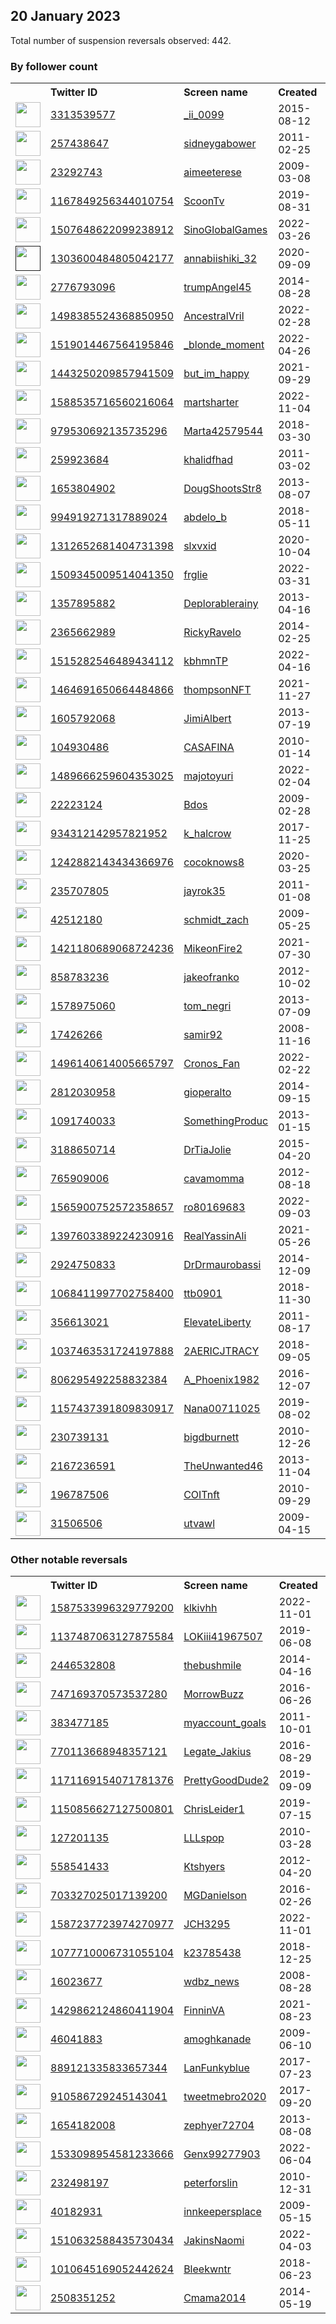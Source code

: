 
## 20 January 2023
Total number of suspension reversals observed: 442.

### By follower count
<table><tr><th></th><th align="left">Twitter ID</th><th align="left">Screen name</th>
<th align="left">Created</th><th align="left">Status</th><th align="left">Suspended</th><th align="left">Followers</th>
<tr><td><a href="https://pbs.twimg.com/profile_images/1354339447454707714/9SkKrAPy_normal.jpg"><img src="https://pbs.twimg.com/profile_images/1354339447454707714/9SkKrAPy_normal.jpg" width="40px" height="40px" align="center"/></a></td><td><a href="https://twitter.com/intent/user?user_id=3313539577">3313539577</a></td><td><a href="https://twitter.com/_ii_0099">_ii_0099</a></td><td>2015-08-12</td><td align="center"></td><td>2023-01-14</td><td>99886</td></tr>
<tr><td><a href="https://pbs.twimg.com/profile_images/1633155309521760263/u87EJ3c7_normal.jpg"><img src="https://pbs.twimg.com/profile_images/1633155309521760263/u87EJ3c7_normal.jpg" width="40px" height="40px" align="center"/></a></td><td><a href="https://twitter.com/intent/user?user_id=257438647">257438647</a></td><td><a href="https://twitter.com/sidneygabower">sidneygabower</a></td><td>2011-02-25</td><td align="center"></td><td>2022-12-17</td><td>47494</td></tr>
<tr><td><a href="https://pbs.twimg.com/profile_images/1515332535202775042/MVbmcbAd_normal.jpg"><img src="https://pbs.twimg.com/profile_images/1515332535202775042/MVbmcbAd_normal.jpg" width="40px" height="40px" align="center"/></a></td><td><a href="https://twitter.com/intent/user?user_id=23292743">23292743</a></td><td><a href="https://twitter.com/aimeeterese">aimeeterese</a></td><td>2009-03-08</td><td align="center"></td><td>2023-01-06</td><td>40391</td></tr>
<tr><td><a href="https://pbs.twimg.com/profile_images/1373374068192374788/4mLDYoUP_normal.jpg"><img src="https://pbs.twimg.com/profile_images/1373374068192374788/4mLDYoUP_normal.jpg" width="40px" height="40px" align="center"/></a></td><td><a href="https://twitter.com/intent/user?user_id=1167849256344010754">1167849256344010754</a></td><td><a href="https://twitter.com/ScoonTv">ScoonTv</a></td><td>2019-08-31</td><td align="center"></td><td>2022-08-17</td><td>28873</td></tr>
<tr><td><a href="https://pbs.twimg.com/profile_images/1568252323897417730/7Ib40TN5_normal.jpg"><img src="https://pbs.twimg.com/profile_images/1568252323897417730/7Ib40TN5_normal.jpg" width="40px" height="40px" align="center"/></a></td><td><a href="https://twitter.com/intent/user?user_id=1507648622099238912">1507648622099238912</a></td><td><a href="https://twitter.com/SinoGlobalGames">SinoGlobalGames</a></td><td>2022-03-26</td><td align="center"></td><td>2023-01-13</td><td>22955</td></tr>
<tr><td><a href=""><img src="" width="40px" height="40px" align="center"/></a></td><td><a href="https://twitter.com/intent/user?user_id=1303600484805042177">1303600484805042177</a></td><td><a href="https://twitter.com/annabiishiki_32">annabiishiki_32</a></td><td>2020-09-09</td><td align="center"></td><td>2022-10-30</td><td>22007</td></tr>
<tr><td><a href="https://pbs.twimg.com/profile_images/1267560867496890371/E6WjYxKc_normal.jpg"><img src="https://pbs.twimg.com/profile_images/1267560867496890371/E6WjYxKc_normal.jpg" width="40px" height="40px" align="center"/></a></td><td><a href="https://twitter.com/intent/user?user_id=2776793096">2776793096</a></td><td><a href="https://twitter.com/trumpAngel45">trumpAngel45</a></td><td>2014-08-28</td><td align="center"></td><td></td><td>20075</td></tr>
<tr><td><a href="https://pbs.twimg.com/profile_images/1618911365111898119/OmVRKgkB_normal.jpg"><img src="https://pbs.twimg.com/profile_images/1618911365111898119/OmVRKgkB_normal.jpg" width="40px" height="40px" align="center"/></a></td><td><a href="https://twitter.com/intent/user?user_id=1498385524368850950">1498385524368850950</a></td><td><a href="https://twitter.com/AncestralVril">AncestralVril</a></td><td>2022-02-28</td><td align="center"></td><td>2022-10-26</td><td>17734</td></tr>
<tr><td><a href="https://pbs.twimg.com/profile_images/1645587944755871747/ezVZmyDa_normal.jpg"><img src="https://pbs.twimg.com/profile_images/1645587944755871747/ezVZmyDa_normal.jpg" width="40px" height="40px" align="center"/></a></td><td><a href="https://twitter.com/intent/user?user_id=1519014467564195846">1519014467564195846</a></td><td><a href="https://twitter.com/_blonde_moment">_blonde_moment</a></td><td>2022-04-26</td><td align="center"></td><td>2022-11-02</td><td>14616</td></tr>
<tr><td><a href="https://pbs.twimg.com/profile_images/1548131530257485827/OVs5Q-DT_normal.jpg"><img src="https://pbs.twimg.com/profile_images/1548131530257485827/OVs5Q-DT_normal.jpg" width="40px" height="40px" align="center"/></a></td><td><a href="https://twitter.com/intent/user?user_id=1443250209857941509">1443250209857941509</a></td><td><a href="https://twitter.com/but_im_happy">but_im_happy</a></td><td>2021-09-29</td><td align="center"></td><td>2022-07-28</td><td>11858</td></tr>
<tr><td><a href="https://pbs.twimg.com/profile_images/1588538761192816643/X9HpFe5u_normal.jpg"><img src="https://pbs.twimg.com/profile_images/1588538761192816643/X9HpFe5u_normal.jpg" width="40px" height="40px" align="center"/></a></td><td><a href="https://twitter.com/intent/user?user_id=1588535716560216064">1588535716560216064</a></td><td><a href="https://twitter.com/martsharter">martsharter</a></td><td>2022-11-04</td><td align="center">🚫</td><td>2023-01-12</td><td>11535</td></tr>
<tr><td><a href="https://pbs.twimg.com/profile_images/1510400305485258752/uLujVZCl_normal.jpg"><img src="https://pbs.twimg.com/profile_images/1510400305485258752/uLujVZCl_normal.jpg" width="40px" height="40px" align="center"/></a></td><td><a href="https://twitter.com/intent/user?user_id=979530692135735296">979530692135735296</a></td><td><a href="https://twitter.com/Marta42579544">Marta42579544</a></td><td>2018-03-30</td><td align="center"></td><td>2023-01-15</td><td>8580</td></tr>
<tr><td><a href="https://pbs.twimg.com/profile_images/1595142530953363477/1ILSrqnq_normal.jpg"><img src="https://pbs.twimg.com/profile_images/1595142530953363477/1ILSrqnq_normal.jpg" width="40px" height="40px" align="center"/></a></td><td><a href="https://twitter.com/intent/user?user_id=259923684">259923684</a></td><td><a href="https://twitter.com/khalidfhad">khalidfhad</a></td><td>2011-03-02</td><td align="center"></td><td>2023-01-15</td><td>6667</td></tr>
<tr><td><a href="https://pbs.twimg.com/profile_images/1632788439912390658/SW6d3qnm_normal.jpg"><img src="https://pbs.twimg.com/profile_images/1632788439912390658/SW6d3qnm_normal.jpg" width="40px" height="40px" align="center"/></a></td><td><a href="https://twitter.com/intent/user?user_id=1653804902">1653804902</a></td><td><a href="https://twitter.com/DougShootsStr8">DougShootsStr8</a></td><td>2013-08-07</td><td align="center"></td><td>2022-10-22</td><td>5683</td></tr>
<tr><td><a href="https://pbs.twimg.com/profile_images/1645984477561094144/wUFVimep_normal.jpg"><img src="https://pbs.twimg.com/profile_images/1645984477561094144/wUFVimep_normal.jpg" width="40px" height="40px" align="center"/></a></td><td><a href="https://twitter.com/intent/user?user_id=994919271317889024">994919271317889024</a></td><td><a href="https://twitter.com/abdelo_b">abdelo_b</a></td><td>2018-05-11</td><td align="center"></td><td>2023-01-08</td><td>5568</td></tr>
<tr><td><a href="https://pbs.twimg.com/profile_images/1642078665017049088/nF4VPGDu_normal.jpg"><img src="https://pbs.twimg.com/profile_images/1642078665017049088/nF4VPGDu_normal.jpg" width="40px" height="40px" align="center"/></a></td><td><a href="https://twitter.com/intent/user?user_id=1312652681404731398">1312652681404731398</a></td><td><a href="https://twitter.com/slxvxid">slxvxid</a></td><td>2020-10-04</td><td align="center"></td><td>2022-12-06</td><td>5555</td></tr>
<tr><td><a href="https://pbs.twimg.com/profile_images/1608974939318525952/JC-noRaN_normal.jpg"><img src="https://pbs.twimg.com/profile_images/1608974939318525952/JC-noRaN_normal.jpg" width="40px" height="40px" align="center"/></a></td><td><a href="https://twitter.com/intent/user?user_id=1509345009514041350">1509345009514041350</a></td><td><a href="https://twitter.com/frglie">frglie</a></td><td>2022-03-31</td><td align="center"></td><td>2023-01-12</td><td>5054</td></tr>
<tr><td><a href="https://abs.twimg.com/sticky/default_profile_images/default_profile_normal.png"><img src="https://abs.twimg.com/sticky/default_profile_images/default_profile_normal.png" width="40px" height="40px" align="center"/></a></td><td><a href="https://twitter.com/intent/user?user_id=1357895882">1357895882</a></td><td><a href="https://twitter.com/Deplorablerainy">Deplorablerainy</a></td><td>2013-04-16</td><td align="center"></td><td></td><td>5038</td></tr>
<tr><td><a href="https://pbs.twimg.com/profile_images/1640026855393689602/yNGh62Cd_normal.jpg"><img src="https://pbs.twimg.com/profile_images/1640026855393689602/yNGh62Cd_normal.jpg" width="40px" height="40px" align="center"/></a></td><td><a href="https://twitter.com/intent/user?user_id=2365662989">2365662989</a></td><td><a href="https://twitter.com/RickyRavelo">RickyRavelo</a></td><td>2014-02-25</td><td align="center"></td><td>2022-09-04</td><td>4972</td></tr>
<tr><td><a href="https://pbs.twimg.com/profile_images/1515538584744660993/1zyKMMco_normal.jpg"><img src="https://pbs.twimg.com/profile_images/1515538584744660993/1zyKMMco_normal.jpg" width="40px" height="40px" align="center"/></a></td><td><a href="https://twitter.com/intent/user?user_id=1515282546489434112">1515282546489434112</a></td><td><a href="https://twitter.com/kbhmnTP">kbhmnTP</a></td><td>2022-04-16</td><td align="center"></td><td>2022-12-09</td><td>4548</td></tr>
<tr><td><a href="https://pbs.twimg.com/profile_images/1642210955818876930/6D3P8Wwh_normal.jpg"><img src="https://pbs.twimg.com/profile_images/1642210955818876930/6D3P8Wwh_normal.jpg" width="40px" height="40px" align="center"/></a></td><td><a href="https://twitter.com/intent/user?user_id=1464691650664484866">1464691650664484866</a></td><td><a href="https://twitter.com/thompsonNFT">thompsonNFT</a></td><td>2021-11-27</td><td align="center"></td><td>2023-01-16</td><td>4545</td></tr>
<tr><td><a href="https://pbs.twimg.com/profile_images/1600441200473001984/S1r4jktE_normal.jpg"><img src="https://pbs.twimg.com/profile_images/1600441200473001984/S1r4jktE_normal.jpg" width="40px" height="40px" align="center"/></a></td><td><a href="https://twitter.com/intent/user?user_id=1605792068">1605792068</a></td><td><a href="https://twitter.com/JimiAlbert">JimiAlbert</a></td><td>2013-07-19</td><td align="center"></td><td>2023-01-15</td><td>4318</td></tr>
<tr><td><a href="https://pbs.twimg.com/profile_images/1404899207647952899/HgNucGgj_normal.jpg"><img src="https://pbs.twimg.com/profile_images/1404899207647952899/HgNucGgj_normal.jpg" width="40px" height="40px" align="center"/></a></td><td><a href="https://twitter.com/intent/user?user_id=104930486">104930486</a></td><td><a href="https://twitter.com/CASAFINA">CASAFINA</a></td><td>2010-01-14</td><td align="center">🚫</td><td>2022-07-03</td><td>4250</td></tr>
<tr><td><a href="https://pbs.twimg.com/profile_images/1606630164057960448/I-u-e-73_normal.jpg"><img src="https://pbs.twimg.com/profile_images/1606630164057960448/I-u-e-73_normal.jpg" width="40px" height="40px" align="center"/></a></td><td><a href="https://twitter.com/intent/user?user_id=1489666259604353025">1489666259604353025</a></td><td><a href="https://twitter.com/majotoyuri">majotoyuri</a></td><td>2022-02-04</td><td align="center"></td><td>2023-01-16</td><td>4080</td></tr>
<tr><td><a href="https://pbs.twimg.com/profile_images/1591388946440896515/OLSPejkC_normal.jpg"><img src="https://pbs.twimg.com/profile_images/1591388946440896515/OLSPejkC_normal.jpg" width="40px" height="40px" align="center"/></a></td><td><a href="https://twitter.com/intent/user?user_id=22223124">22223124</a></td><td><a href="https://twitter.com/Bdos">Bdos</a></td><td>2009-02-28</td><td align="center"></td><td>2023-01-15</td><td>3841</td></tr>
<tr><td><a href="https://pbs.twimg.com/profile_images/1635765482476261380/JJ9N_qa-_normal.jpg"><img src="https://pbs.twimg.com/profile_images/1635765482476261380/JJ9N_qa-_normal.jpg" width="40px" height="40px" align="center"/></a></td><td><a href="https://twitter.com/intent/user?user_id=934312142957821952">934312142957821952</a></td><td><a href="https://twitter.com/k_halcrow">k_halcrow</a></td><td>2017-11-25</td><td align="center"></td><td>2023-01-13</td><td>3622</td></tr>
<tr><td><a href="https://pbs.twimg.com/profile_images/1348732032776593416/q499y-1Q_normal.jpg"><img src="https://pbs.twimg.com/profile_images/1348732032776593416/q499y-1Q_normal.jpg" width="40px" height="40px" align="center"/></a></td><td><a href="https://twitter.com/intent/user?user_id=1242882143434366976">1242882143434366976</a></td><td><a href="https://twitter.com/cocoknows8">cocoknows8</a></td><td>2020-03-25</td><td align="center"></td><td>2023-01-15</td><td>3546</td></tr>
<tr><td><a href="https://pbs.twimg.com/profile_images/1543789161831874560/m9Vetsks_normal.jpg"><img src="https://pbs.twimg.com/profile_images/1543789161831874560/m9Vetsks_normal.jpg" width="40px" height="40px" align="center"/></a></td><td><a href="https://twitter.com/intent/user?user_id=235707805">235707805</a></td><td><a href="https://twitter.com/jayrok35">jayrok35</a></td><td>2011-01-08</td><td align="center"></td><td>2023-01-19</td><td>3401</td></tr>
<tr><td><a href="https://pbs.twimg.com/profile_images/1618386734064050183/QqZuXKnV_normal.jpg"><img src="https://pbs.twimg.com/profile_images/1618386734064050183/QqZuXKnV_normal.jpg" width="40px" height="40px" align="center"/></a></td><td><a href="https://twitter.com/intent/user?user_id=42512180">42512180</a></td><td><a href="https://twitter.com/schmidt_zach">schmidt_zach</a></td><td>2009-05-25</td><td align="center"></td><td>2022-06-17</td><td>3215</td></tr>
<tr><td><a href="https://pbs.twimg.com/profile_images/1421180922574118919/yHZ2FUI6_normal.jpg"><img src="https://pbs.twimg.com/profile_images/1421180922574118919/yHZ2FUI6_normal.jpg" width="40px" height="40px" align="center"/></a></td><td><a href="https://twitter.com/intent/user?user_id=1421180689068724236">1421180689068724236</a></td><td><a href="https://twitter.com/MikeonFire2">MikeonFire2</a></td><td>2021-07-30</td><td align="center"></td><td>2022-07-17</td><td>3204</td></tr>
<tr><td><a href="https://pbs.twimg.com/profile_images/1632200646517567489/8uraP1hB_normal.jpg"><img src="https://pbs.twimg.com/profile_images/1632200646517567489/8uraP1hB_normal.jpg" width="40px" height="40px" align="center"/></a></td><td><a href="https://twitter.com/intent/user?user_id=858783236">858783236</a></td><td><a href="https://twitter.com/jakeofranko">jakeofranko</a></td><td>2012-10-02</td><td align="center"></td><td>2023-01-11</td><td>3039</td></tr>
<tr><td><a href="https://pbs.twimg.com/profile_images/624950891171434496/7ZXYgyz1_normal.jpg"><img src="https://pbs.twimg.com/profile_images/624950891171434496/7ZXYgyz1_normal.jpg" width="40px" height="40px" align="center"/></a></td><td><a href="https://twitter.com/intent/user?user_id=1578975060">1578975060</a></td><td><a href="https://twitter.com/tom_negri">tom_negri</a></td><td>2013-07-09</td><td align="center"></td><td>2023-01-16</td><td>2984</td></tr>
<tr><td><a href="https://pbs.twimg.com/profile_images/1586824849359511555/EjSg2wRP_normal.jpg"><img src="https://pbs.twimg.com/profile_images/1586824849359511555/EjSg2wRP_normal.jpg" width="40px" height="40px" align="center"/></a></td><td><a href="https://twitter.com/intent/user?user_id=17426266">17426266</a></td><td><a href="https://twitter.com/samir92">samir92</a></td><td>2008-11-16</td><td align="center"></td><td>2023-01-10</td><td>2846</td></tr>
<tr><td><a href="https://pbs.twimg.com/profile_images/1616122128075571219/2-xTShm-_normal.jpg"><img src="https://pbs.twimg.com/profile_images/1616122128075571219/2-xTShm-_normal.jpg" width="40px" height="40px" align="center"/></a></td><td><a href="https://twitter.com/intent/user?user_id=1496140614005665797">1496140614005665797</a></td><td><a href="https://twitter.com/Cronos_Fan">Cronos_Fan</a></td><td>2022-02-22</td><td align="center"></td><td>2023-01-16</td><td>2826</td></tr>
<tr><td><a href="https://pbs.twimg.com/profile_images/1644440406891851792/BeIBs4PJ_normal.jpg"><img src="https://pbs.twimg.com/profile_images/1644440406891851792/BeIBs4PJ_normal.jpg" width="40px" height="40px" align="center"/></a></td><td><a href="https://twitter.com/intent/user?user_id=2812030958">2812030958</a></td><td><a href="https://twitter.com/gioperalto">gioperalto</a></td><td>2014-09-15</td><td align="center"></td><td>2023-01-15</td><td>2748</td></tr>
<tr><td><a href="https://pbs.twimg.com/profile_images/1333480525433073667/PuBpu4y__normal.jpg"><img src="https://pbs.twimg.com/profile_images/1333480525433073667/PuBpu4y__normal.jpg" width="40px" height="40px" align="center"/></a></td><td><a href="https://twitter.com/intent/user?user_id=1091740033">1091740033</a></td><td><a href="https://twitter.com/SomethingProduc">SomethingProduc</a></td><td>2013-01-15</td><td align="center"></td><td>2022-11-03</td><td>2718</td></tr>
<tr><td><a href="https://pbs.twimg.com/profile_images/1448032963501953025/xl6Ew-3b_normal.jpg"><img src="https://pbs.twimg.com/profile_images/1448032963501953025/xl6Ew-3b_normal.jpg" width="40px" height="40px" align="center"/></a></td><td><a href="https://twitter.com/intent/user?user_id=3188650714">3188650714</a></td><td><a href="https://twitter.com/DrTiaJolie">DrTiaJolie</a></td><td>2015-04-20</td><td align="center"></td><td>2023-01-14</td><td>2708</td></tr>
<tr><td><a href="https://pbs.twimg.com/profile_images/1324189929002422272/NB0qW_Qi_normal.jpg"><img src="https://pbs.twimg.com/profile_images/1324189929002422272/NB0qW_Qi_normal.jpg" width="40px" height="40px" align="center"/></a></td><td><a href="https://twitter.com/intent/user?user_id=765909006">765909006</a></td><td><a href="https://twitter.com/cavamomma">cavamomma</a></td><td>2012-08-18</td><td align="center"></td><td></td><td>2657</td></tr>
<tr><td><a href="https://pbs.twimg.com/profile_images/1645398026024828928/yktnPey5_normal.jpg"><img src="https://pbs.twimg.com/profile_images/1645398026024828928/yktnPey5_normal.jpg" width="40px" height="40px" align="center"/></a></td><td><a href="https://twitter.com/intent/user?user_id=1565900752572358657">1565900752572358657</a></td><td><a href="https://twitter.com/ro80169683">ro80169683</a></td><td>2022-09-03</td><td align="center"></td><td>2023-01-16</td><td>2602</td></tr>
<tr><td><a href="https://pbs.twimg.com/profile_images/1632801794958016513/Tl9QXjum_normal.jpg"><img src="https://pbs.twimg.com/profile_images/1632801794958016513/Tl9QXjum_normal.jpg" width="40px" height="40px" align="center"/></a></td><td><a href="https://twitter.com/intent/user?user_id=1397603389224230916">1397603389224230916</a></td><td><a href="https://twitter.com/RealYassinAli">RealYassinAli</a></td><td>2021-05-26</td><td align="center"></td><td>2023-01-15</td><td>2599</td></tr>
<tr><td><a href="https://pbs.twimg.com/profile_images/930595940955820033/sb379kHa_normal.jpg"><img src="https://pbs.twimg.com/profile_images/930595940955820033/sb379kHa_normal.jpg" width="40px" height="40px" align="center"/></a></td><td><a href="https://twitter.com/intent/user?user_id=2924750833">2924750833</a></td><td><a href="https://twitter.com/DrDrmaurobassi">DrDrmaurobassi</a></td><td>2014-12-09</td><td align="center"></td><td>2022-04-24</td><td>2583</td></tr>
<tr><td><a href="https://pbs.twimg.com/profile_images/1481878849352867845/DgjMKK-3_normal.jpg"><img src="https://pbs.twimg.com/profile_images/1481878849352867845/DgjMKK-3_normal.jpg" width="40px" height="40px" align="center"/></a></td><td><a href="https://twitter.com/intent/user?user_id=1068411997702758400">1068411997702758400</a></td><td><a href="https://twitter.com/ttb0901">ttb0901</a></td><td>2018-11-30</td><td align="center"></td><td>2022-07-12</td><td>2489</td></tr>
<tr><td><a href="https://pbs.twimg.com/profile_images/1619472764204638209/CGA3sAI0_normal.jpg"><img src="https://pbs.twimg.com/profile_images/1619472764204638209/CGA3sAI0_normal.jpg" width="40px" height="40px" align="center"/></a></td><td><a href="https://twitter.com/intent/user?user_id=356613021">356613021</a></td><td><a href="https://twitter.com/ElevateLiberty">ElevateLiberty</a></td><td>2011-08-17</td><td align="center"></td><td>2023-01-17</td><td>2415</td></tr>
<tr><td><a href="https://pbs.twimg.com/profile_images/1619405263923986432/osbCE-P3_normal.jpg"><img src="https://pbs.twimg.com/profile_images/1619405263923986432/osbCE-P3_normal.jpg" width="40px" height="40px" align="center"/></a></td><td><a href="https://twitter.com/intent/user?user_id=1037463531724197888">1037463531724197888</a></td><td><a href="https://twitter.com/2AERICJTRACY">2AERICJTRACY</a></td><td>2018-09-05</td><td align="center"></td><td>2022-10-29</td><td>2402</td></tr>
<tr><td><a href="https://pbs.twimg.com/profile_images/1592000759830380544/jgEciSGE_normal.jpg"><img src="https://pbs.twimg.com/profile_images/1592000759830380544/jgEciSGE_normal.jpg" width="40px" height="40px" align="center"/></a></td><td><a href="https://twitter.com/intent/user?user_id=806295492258832384">806295492258832384</a></td><td><a href="https://twitter.com/A_Phoenix1982">A_Phoenix1982</a></td><td>2016-12-07</td><td align="center"></td><td>2022-12-11</td><td>2371</td></tr>
<tr><td><a href="https://pbs.twimg.com/profile_images/1166178734971338752/ka7XTVF1_normal.jpg"><img src="https://pbs.twimg.com/profile_images/1166178734971338752/ka7XTVF1_normal.jpg" width="40px" height="40px" align="center"/></a></td><td><a href="https://twitter.com/intent/user?user_id=1157437391809830917">1157437391809830917</a></td><td><a href="https://twitter.com/Nana00711025">Nana00711025</a></td><td>2019-08-02</td><td align="center"></td><td></td><td>2333</td></tr>
<tr><td><a href="https://pbs.twimg.com/profile_images/1619100666584043522/O13wDRQ7_normal.jpg"><img src="https://pbs.twimg.com/profile_images/1619100666584043522/O13wDRQ7_normal.jpg" width="40px" height="40px" align="center"/></a></td><td><a href="https://twitter.com/intent/user?user_id=230739131">230739131</a></td><td><a href="https://twitter.com/bigdburnett">bigdburnett</a></td><td>2010-12-26</td><td align="center">👋</td><td></td><td>2322</td></tr>
<tr><td><a href="https://pbs.twimg.com/profile_images/1634403391899152384/3S8-wFc8_normal.jpg"><img src="https://pbs.twimg.com/profile_images/1634403391899152384/3S8-wFc8_normal.jpg" width="40px" height="40px" align="center"/></a></td><td><a href="https://twitter.com/intent/user?user_id=2167236591">2167236591</a></td><td><a href="https://twitter.com/TheUnwanted46">TheUnwanted46</a></td><td>2013-11-04</td><td align="center"></td><td>2023-01-13</td><td>2287</td></tr>
<tr><td><a href="https://pbs.twimg.com/profile_images/1646622716332498944/yJmugr3Q_normal.jpg"><img src="https://pbs.twimg.com/profile_images/1646622716332498944/yJmugr3Q_normal.jpg" width="40px" height="40px" align="center"/></a></td><td><a href="https://twitter.com/intent/user?user_id=196787506">196787506</a></td><td><a href="https://twitter.com/COITnft">COITnft</a></td><td>2010-09-29</td><td align="center"></td><td>2023-01-15</td><td>2284</td></tr>
<tr><td><a href="https://pbs.twimg.com/profile_images/1616112387190317058/KozT43II_normal.jpg"><img src="https://pbs.twimg.com/profile_images/1616112387190317058/KozT43II_normal.jpg" width="40px" height="40px" align="center"/></a></td><td><a href="https://twitter.com/intent/user?user_id=31506506">31506506</a></td><td><a href="https://twitter.com/utvawl">utvawl</a></td><td>2009-04-15</td><td align="center"></td><td>2023-01-15</td><td>2234</td></tr>
</table>

### Other notable reversals
<table><tr><th></th><th align="left">Twitter ID</th><th align="left">Screen name</th>
<th align="left">Created</th><th align="left">Status</th><th align="left">Suspended</th><th align="left">Followers</th>
<tr><td><a href="https://pbs.twimg.com/profile_images/1636688223266013184/FX8mlNf8_normal.jpg"><img src="https://pbs.twimg.com/profile_images/1636688223266013184/FX8mlNf8_normal.jpg" width="40px" height="40px" align="center"/></a></td><td><a href="https://twitter.com/intent/user?user_id=1587533996329779200">1587533996329779200</a></td><td><a href="https://twitter.com/klkivhh">klkivhh</a></td><td>2022-11-01</td><td align="center">🚫</td><td>2022-12-19</td><td>352</td></tr>
<tr><td><a href="https://pbs.twimg.com/profile_images/1624274974264401920/2WmRfuD9_normal.jpg"><img src="https://pbs.twimg.com/profile_images/1624274974264401920/2WmRfuD9_normal.jpg" width="40px" height="40px" align="center"/></a></td><td><a href="https://twitter.com/intent/user?user_id=1137487063127875584">1137487063127875584</a></td><td><a href="https://twitter.com/LOKiii41967507">LOKiii41967507</a></td><td>2019-06-08</td><td align="center"></td><td>2022-12-09</td><td>1783</td></tr>
<tr><td><a href="https://pbs.twimg.com/profile_images/1278812827034271744/8lHpj6SY_normal.jpg"><img src="https://pbs.twimg.com/profile_images/1278812827034271744/8lHpj6SY_normal.jpg" width="40px" height="40px" align="center"/></a></td><td><a href="https://twitter.com/intent/user?user_id=2446532808">2446532808</a></td><td><a href="https://twitter.com/thebushmile">thebushmile</a></td><td>2014-04-16</td><td align="center">🚫</td><td>2023-01-14</td><td>123</td></tr>
<tr><td><a href="https://pbs.twimg.com/profile_images/1613471302085476353/6f-7ETRa_normal.jpg"><img src="https://pbs.twimg.com/profile_images/1613471302085476353/6f-7ETRa_normal.jpg" width="40px" height="40px" align="center"/></a></td><td><a href="https://twitter.com/intent/user?user_id=747169370573537280">747169370573537280</a></td><td><a href="https://twitter.com/MorrowBuzz">MorrowBuzz</a></td><td>2016-06-26</td><td align="center">🚫</td><td>2023-01-13</td><td>2224</td></tr>
<tr><td><a href="https://pbs.twimg.com/profile_images/1640516029724995585/NxD8Hzgj_normal.jpg"><img src="https://pbs.twimg.com/profile_images/1640516029724995585/NxD8Hzgj_normal.jpg" width="40px" height="40px" align="center"/></a></td><td><a href="https://twitter.com/intent/user?user_id=383477185">383477185</a></td><td><a href="https://twitter.com/myaccount_goals">myaccount_goals</a></td><td>2011-10-01</td><td align="center"></td><td>2023-01-17</td><td>278</td></tr>
<tr><td><a href="https://pbs.twimg.com/profile_images/1635066643943657472/6d1JLaWK_normal.jpg"><img src="https://pbs.twimg.com/profile_images/1635066643943657472/6d1JLaWK_normal.jpg" width="40px" height="40px" align="center"/></a></td><td><a href="https://twitter.com/intent/user?user_id=770113668948357121">770113668948357121</a></td><td><a href="https://twitter.com/Legate_Jakius">Legate_Jakius</a></td><td>2016-08-29</td><td align="center"></td><td>2023-01-15</td><td>100</td></tr>
<tr><td><a href="https://pbs.twimg.com/profile_images/1171169265023688705/42_eITUP_normal.jpg"><img src="https://pbs.twimg.com/profile_images/1171169265023688705/42_eITUP_normal.jpg" width="40px" height="40px" align="center"/></a></td><td><a href="https://twitter.com/intent/user?user_id=1171169154071781376">1171169154071781376</a></td><td><a href="https://twitter.com/PrettyGoodDude2">PrettyGoodDude2</a></td><td>2019-09-09</td><td align="center">🚫</td><td>2023-01-13</td><td>86</td></tr>
<tr><td><a href="https://pbs.twimg.com/profile_images/1586760219304001536/B4KtwZd5_normal.jpg"><img src="https://pbs.twimg.com/profile_images/1586760219304001536/B4KtwZd5_normal.jpg" width="40px" height="40px" align="center"/></a></td><td><a href="https://twitter.com/intent/user?user_id=1150856627127500801">1150856627127500801</a></td><td><a href="https://twitter.com/ChrisLeider1">ChrisLeider1</a></td><td>2019-07-15</td><td align="center"></td><td>2023-01-14</td><td>1080</td></tr>
<tr><td><a href="https://pbs.twimg.com/profile_images/1295464244754944000/rI75FJMu_normal.jpg"><img src="https://pbs.twimg.com/profile_images/1295464244754944000/rI75FJMu_normal.jpg" width="40px" height="40px" align="center"/></a></td><td><a href="https://twitter.com/intent/user?user_id=127201135">127201135</a></td><td><a href="https://twitter.com/LLLspop">LLLspop</a></td><td>2010-03-28</td><td align="center"></td><td>2023-01-18</td><td>424</td></tr>
<tr><td><a href="https://pbs.twimg.com/profile_images/922259555723161600/C9HDDOvy_normal.jpg"><img src="https://pbs.twimg.com/profile_images/922259555723161600/C9HDDOvy_normal.jpg" width="40px" height="40px" align="center"/></a></td><td><a href="https://twitter.com/intent/user?user_id=558541433">558541433</a></td><td><a href="https://twitter.com/Ktshyers">Ktshyers</a></td><td>2012-04-20</td><td align="center">🔒</td><td>2023-01-14</td><td>8</td></tr>
<tr><td><a href="https://pbs.twimg.com/profile_images/1145417096106512384/WkU_79zo_normal.jpg"><img src="https://pbs.twimg.com/profile_images/1145417096106512384/WkU_79zo_normal.jpg" width="40px" height="40px" align="center"/></a></td><td><a href="https://twitter.com/intent/user?user_id=703327025017139200">703327025017139200</a></td><td><a href="https://twitter.com/MGDanielson">MGDanielson</a></td><td>2016-02-26</td><td align="center"></td><td>2023-01-15</td><td>192</td></tr>
<tr><td><a href="https://pbs.twimg.com/profile_images/1587238901193883649/bW353SVR_normal.jpg"><img src="https://pbs.twimg.com/profile_images/1587238901193883649/bW353SVR_normal.jpg" width="40px" height="40px" align="center"/></a></td><td><a href="https://twitter.com/intent/user?user_id=1587237723974270977">1587237723974270977</a></td><td><a href="https://twitter.com/JCH3295">JCH3295</a></td><td>2022-11-01</td><td align="center"></td><td>2023-01-15</td><td>139</td></tr>
<tr><td><a href="https://pbs.twimg.com/profile_images/1077916299945226241/brnfKmYR_normal.jpg"><img src="https://pbs.twimg.com/profile_images/1077916299945226241/brnfKmYR_normal.jpg" width="40px" height="40px" align="center"/></a></td><td><a href="https://twitter.com/intent/user?user_id=1077710006731055104">1077710006731055104</a></td><td><a href="https://twitter.com/k23785438">k23785438</a></td><td>2018-12-25</td><td align="center"></td><td>2023-01-14</td><td>133</td></tr>
<tr><td><a href="https://pbs.twimg.com/profile_images/1565403162151985152/uip5iGQd_normal.jpg"><img src="https://pbs.twimg.com/profile_images/1565403162151985152/uip5iGQd_normal.jpg" width="40px" height="40px" align="center"/></a></td><td><a href="https://twitter.com/intent/user?user_id=16023677">16023677</a></td><td><a href="https://twitter.com/wdbz_news">wdbz_news</a></td><td>2008-08-28</td><td align="center"></td><td>2022-12-23</td><td>882</td></tr>
<tr><td><a href="https://pbs.twimg.com/profile_images/1429862229655105539/Cawkg3fi_normal.jpg"><img src="https://pbs.twimg.com/profile_images/1429862229655105539/Cawkg3fi_normal.jpg" width="40px" height="40px" align="center"/></a></td><td><a href="https://twitter.com/intent/user?user_id=1429862124860411904">1429862124860411904</a></td><td><a href="https://twitter.com/FinninVA">FinninVA</a></td><td>2021-08-23</td><td align="center"></td><td>2023-01-15</td><td>19</td></tr>
<tr><td><a href="https://pbs.twimg.com/profile_images/916526788234297344/qwgWhBTn_normal.jpg"><img src="https://pbs.twimg.com/profile_images/916526788234297344/qwgWhBTn_normal.jpg" width="40px" height="40px" align="center"/></a></td><td><a href="https://twitter.com/intent/user?user_id=46041883">46041883</a></td><td><a href="https://twitter.com/amoghkanade">amoghkanade</a></td><td>2009-06-10</td><td align="center">🔒</td><td>2023-01-16</td><td>591</td></tr>
<tr><td><a href="https://pbs.twimg.com/profile_images/1500133769700954116/oXXClJ9c_normal.jpg"><img src="https://pbs.twimg.com/profile_images/1500133769700954116/oXXClJ9c_normal.jpg" width="40px" height="40px" align="center"/></a></td><td><a href="https://twitter.com/intent/user?user_id=889121335833657344">889121335833657344</a></td><td><a href="https://twitter.com/LanFunkyblue">LanFunkyblue</a></td><td>2017-07-23</td><td align="center"></td><td>2023-01-15</td><td>432</td></tr>
<tr><td><a href="https://pbs.twimg.com/profile_images/1225832298848956416/aoDueg9b_normal.jpg"><img src="https://pbs.twimg.com/profile_images/1225832298848956416/aoDueg9b_normal.jpg" width="40px" height="40px" align="center"/></a></td><td><a href="https://twitter.com/intent/user?user_id=910586729245143041">910586729245143041</a></td><td><a href="https://twitter.com/tweetmebro2020">tweetmebro2020</a></td><td>2017-09-20</td><td align="center"></td><td>2023-01-15</td><td>23</td></tr>
<tr><td><a href="https://pbs.twimg.com/profile_images/898507287064715265/I9ukpRB9_normal.jpg"><img src="https://pbs.twimg.com/profile_images/898507287064715265/I9ukpRB9_normal.jpg" width="40px" height="40px" align="center"/></a></td><td><a href="https://twitter.com/intent/user?user_id=1654182008">1654182008</a></td><td><a href="https://twitter.com/zephyer72704">zephyer72704</a></td><td>2013-08-08</td><td align="center"></td><td>2023-01-14</td><td>493</td></tr>
<tr><td><a href="https://pbs.twimg.com/profile_images/1533991553915670528/vBV_pEUZ_normal.jpg"><img src="https://pbs.twimg.com/profile_images/1533991553915670528/vBV_pEUZ_normal.jpg" width="40px" height="40px" align="center"/></a></td><td><a href="https://twitter.com/intent/user?user_id=1533098954581233666">1533098954581233666</a></td><td><a href="https://twitter.com/Genx99277903">Genx99277903</a></td><td>2022-06-04</td><td align="center"></td><td>2023-01-15</td><td>113</td></tr>
<tr><td><a href="https://pbs.twimg.com/profile_images/1633428291620151296/Q1O3UYH5_normal.jpg"><img src="https://pbs.twimg.com/profile_images/1633428291620151296/Q1O3UYH5_normal.jpg" width="40px" height="40px" align="center"/></a></td><td><a href="https://twitter.com/intent/user?user_id=232498197">232498197</a></td><td><a href="https://twitter.com/peterforslin">peterforslin</a></td><td>2010-12-31</td><td align="center"></td><td>2023-01-12</td><td>1960</td></tr>
<tr><td><a href="https://pbs.twimg.com/profile_images/524409343538495489/BuTVT5BL_normal.jpeg"><img src="https://pbs.twimg.com/profile_images/524409343538495489/BuTVT5BL_normal.jpeg" width="40px" height="40px" align="center"/></a></td><td><a href="https://twitter.com/intent/user?user_id=40182931">40182931</a></td><td><a href="https://twitter.com/innkeepersplace">innkeepersplace</a></td><td>2009-05-15</td><td align="center">🚫</td><td>2023-01-15</td><td>115</td></tr>
<tr><td><a href="https://pbs.twimg.com/profile_images/1616133614613450753/vo8NQuNQ_normal.jpg"><img src="https://pbs.twimg.com/profile_images/1616133614613450753/vo8NQuNQ_normal.jpg" width="40px" height="40px" align="center"/></a></td><td><a href="https://twitter.com/intent/user?user_id=1510632588435730434">1510632588435730434</a></td><td><a href="https://twitter.com/JakinsNaomi">JakinsNaomi</a></td><td>2022-04-03</td><td align="center"></td><td>2023-01-16</td><td>1562</td></tr>
<tr><td><a href="https://pbs.twimg.com/profile_images/1624148995684589570/UEaYvhH__normal.jpg"><img src="https://pbs.twimg.com/profile_images/1624148995684589570/UEaYvhH__normal.jpg" width="40px" height="40px" align="center"/></a></td><td><a href="https://twitter.com/intent/user?user_id=1010645169052442624">1010645169052442624</a></td><td><a href="https://twitter.com/Bleekwntr">Bleekwntr</a></td><td>2018-06-23</td><td align="center"></td><td>2023-01-13</td><td>61</td></tr>
<tr><td><a href="https://pbs.twimg.com/profile_images/1431444170393088002/civeVKq1_normal.jpg"><img src="https://pbs.twimg.com/profile_images/1431444170393088002/civeVKq1_normal.jpg" width="40px" height="40px" align="center"/></a></td><td><a href="https://twitter.com/intent/user?user_id=2508351252">2508351252</a></td><td><a href="https://twitter.com/Cmama2014">Cmama2014</a></td><td>2014-05-19</td><td align="center"></td><td>2023-01-15</td><td>589</td></tr>
</table>
